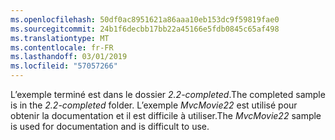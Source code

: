 ```yaml
---
ms.openlocfilehash: 50df0ac8951621a86aaa10eb153dc9f59819fae0
ms.sourcegitcommit: 24b1f6decbb17bb22a45166e5fdb0845c65af498
ms.translationtype: MT
ms.contentlocale: fr-FR
ms.lasthandoff: 03/01/2019
ms.locfileid: "57057266"
---
```

<span data-ttu-id="f70f4-101">L’exemple terminé est dans le dossier *2.2-completed*.</span><span class="sxs-lookup"><span data-stu-id="f70f4-101">The completed sample is in the *2.2-completed* folder.</span></span> <span data-ttu-id="f70f4-102">L’exemple *MvcMovie22* est utilisé pour obtenir la documentation et il est difficile à utiliser.</span><span class="sxs-lookup"><span data-stu-id="f70f4-102">The *MvcMovie22* sample is used for documentation and is difficult to use.</span></span>